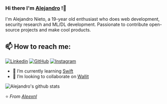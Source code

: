 ### Hi there I'm [Alejandro](https://aleexnl.me) !👋

I'm Alejandro Nieto, a 19-year old enthusiast who does web development, security research and ML/DL development. Passionate to contribute open-source projects and make cool products.<br>

## 📫 How to reach me:

[![Linkedin](https://img.shields.io/badge/LinkedIn-0077B5?style=for-the-badge&logo=linkedin&logoColor=white)](https://www.linkedin.com/in/alejandro-nieto-luque/) [![GitHub](https://img.shields.io/badge/GitHub-100000?style=for-the-badge&logo=github&logoColor=white)](https://github.com/aleexnl) [![Instagram](https://img.shields.io/badge/Instagram-E4405F?style=for-the-badge&logo=instagram&logoColor=white)](https://www.instagram.com/aleexnl/)

-   🌱 I’m currently learning [Swift](https://github.com/apple/swift)
-   👯 I’m looking to collaborate on [Wallit](https://github.com/aleexnl/wallit)

![Alejandro's github stats](https://github-readme-stats.vercel.app/api?username=aleexnl&show_icons=true&theme=dark)

⭐️ _From [Aleexnl](https://github.com/aleexnl)_
